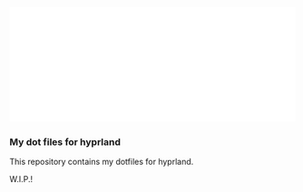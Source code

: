 <p align="center">
  <img src=".github/header.svg" alt="Header">
</p>

### My dot files for hyprland
This repository contains my dotfiles for hyprland.

W.I.P.!